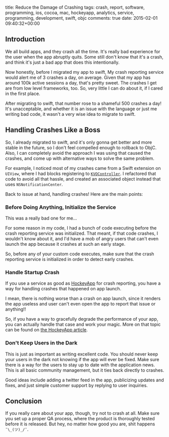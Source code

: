 title: Reduce the Damage of Crashing
tags: crash, report, software, programming, ios, cocoa, mac, hockeyapp, analytics, service, programming, development, swift, objc
comments: true
date: 2015-02-01 09:40:32+00:00

## Introduction

We all build apps, and they crash all the time. It's really bad experience for the user when the app abruptly quits. Some still don't know that it's a crash, and think it's just a bad app that does this intentionally.

Now honestly, before I migrated my app to swift, My crash reporting service would alert me of 3 crashes a day, on average. Given that my app has around 100k active sessions a day, that's pretty sweet. The crashes I get are from low level frameworks, too. So, very little I can do about it, if I cared in the first place.

After migrating to swift, that number rose to a shameful 500 crashes a day! It's unacceptable, and whether it is an issue with the language or just me writing bad code, it wasn't a very wise idea to migrate to swift.

## Handling Crashes Like a Boss

So, I already migrated to swift, and it's only gonna get better and more stable in the future, so I don't feel compelled enough to rollback to ObjC. Also, I can completely avoid the approach I was using that caused the crashes, and come up with alternative ways to solve the same problem.

For example, I noticed most of my crashes came from a Swift extension on `UIView`, where I had blocks registering to [`KVOController`](https://github.com/facebook/KVOController). I refactored that code to avoid all that hassle, and created an associated object instead that uses `NSNotificationCenter`.

Back to issue at hand, handling crashes! Here are the main points:

### Before Doing Anything, Initialize the Service

This was a really bad one for me...

For some reason in my code, I had a bunch of code executing before the crash reporting service was initialized. That meant, if that code crashes, I wouldn't know about it, and I'd have a mob of angry users that can't even launch the app because it crashes at such an early stage.

So, before any of your custom code executes, make sure that the crash reporting service is initialized in order to detect early crashes.

### Handle Startup Crash

If you use a service as good as [HockeyApp](http://hockeyapp.net/) for crash reporting, you have a way for handling crashes that happened on app launch.

I mean, there is nothing worse than a crash on app launch, since it renders the app useless and user can't even open the app to report that issue or anything!!

So, if you have a way to gracefully degrade the performance of your app, you can actually handle that case and work your magic. More on that topic can be found on [the HockeyApp article](http://support.hockeyapp.net/kb/client-integration-ios-mac-os-x/how-to-handle-crashes-during-startup-on-ios).

### Don't Keep Users in the Dark

This is just as important as writing excellent code. You should never keep your users in the dark not knowing if the app will ever be fixed. Make sure there is a way for the users to stay up to date with the application news. This is all basic community management, but it ties back directly to crashes.

Good ideas include adding a twitter feed in the app, publicizing updates and fixes, and just simple customer support by replying to user inquiries.

## Conclusion

If you really care about your app, though, try not to crash at all. Make sure you set up a proper QA process, where the product is thoroughly tested before it is released. But hey, no matter how good you are, shit happens `¯\_(ツ)_/¯`.
